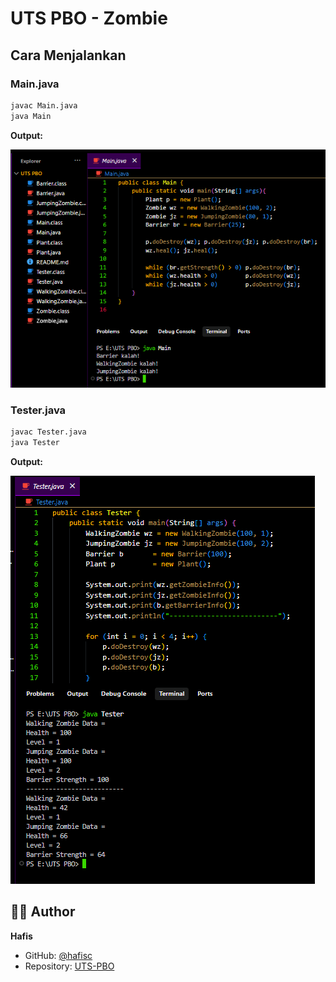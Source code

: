 # UTS PBO - Zombie

## Cara Menjalankan

### Main.java
```bash
javac Main.java
java Main
```

**Output:**

![Main Output](image/main.png)

### Tester.java
```bash
javac Tester.java
java Tester
```

**Output:**

![Tester Output](image/tester.png)

## 👨‍💻 Author
**Hafis**
- GitHub: [@hafisc](https://github.com/hafisc)
- Repository: [UTS-PBO](https://github.com/hafisc/UTS-PBO)

